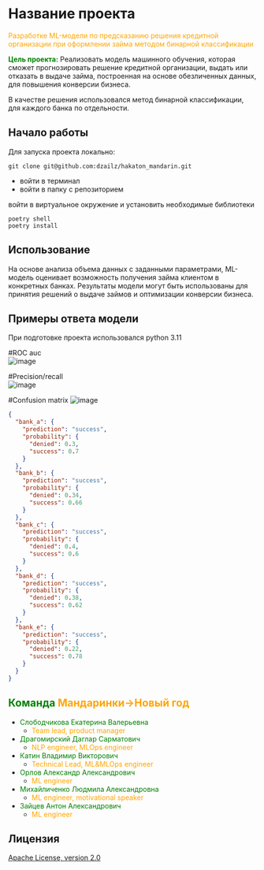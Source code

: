 # Название проекта
<span style="color:orange;">Разработке ML-модели по предсказанию решения кредитной организации при оформлении займа методом бинарной классификации</span>  

<span style="color:green;">**Цель проекта:**</span>
Реализовать модель машинного обучения, которая сможет прогнозировать решение кредитной организации, выдать или отказать в выдаче займа, построенная на основе обезличенных данных, для повышения конверсии бизнеса.

В качестве решения использовался метод бинарной классификации, для каждого банка по отдельности.

## Начало работы
Для запуска проекта локально: 
```shell 
git clone git@github.com:dzailz/hakaton_mandarin.git
```
- войти в терминал   
- войти в папку с репозиторием    

войти в виртуальное окружение и установить необходимые библиотеки
```shell 
poetry shell
poetry install  
```

## Использование
На основе анализа объема данных с заданными параметрами, ML-модель оценивает возможность получения займа клиентом в конкретных банках. Результаты модели могут быть использованы для принятия решений о выдаче займов и оптимизации конверсии бизнеса.

## Примеры ответа модели
При подготовке проекта использовался python 3.11  

#ROC auc  
![image](https://github.com/dzailz/hakaton_mandarin/blob/main/%20ROC%20auc.jpeg)

#Precision/recall  
![image](https://github.com/dzailz/hakaton_mandarin/blob/main/Precision_recall.jpeg)  

#Confusion matrix
![image](https://github.com/dzailz/hakaton_mandarin/blob/main/Confusion%20matrix.jpeg)  

```json
{
  "bank_a": {
    "prediction": "success",
    "probability": {
      "denied": 0.3,
      "success": 0.7
    }
  },
  "bank_b": {
    "prediction": "success",
    "probability": {
      "denied": 0.34,
      "success": 0.66
    }
  },
  "bank_c": {
    "prediction": "success",
    "probability": {
      "denied": 0.4,
      "success": 0.6
    }
  },
  "bank_d": {
    "prediction": "success",
    "probability": {
      "denied": 0.38,
      "success": 0.62
    }
  },
  "bank_e": {
    "prediction": "success",
    "probability": {
      "denied": 0.22,
      "success": 0.78
    }
  }
}
```

##  <span style="color:green;">Команда</span>  <span style="color:orange;">Мандаринки->Новый год</span>
- <span style="color:green;">Слободчикова Екатерина Валерьевна</span> 
  - <span style="color:orange;">Team lead, product manager</span>
- <span style="color:green;">Драгомирский Даглар Сарматович</span>  
  - <span style="color:orange;">NLP engineer, MLOps engineer</span>
- <span style="color:green;">Катин Владимир Викторович</span> 
  - <span style="color:orange;">Technical Lead, ML&MLOps engineer</span>
- <span style="color:green;">Орлов Александр Александрович</span> 
  - <span style="color:orange;">ML engineer</span>
- <span style="color:green;">Михайличенко Людмила Александровна</span>  
  - <span style="color:orange;">ML engineer, motivational speaker</span> 
- <span style="color:green;">Зайцев Антон Александрович</span> 
  - <span style="color:orange;">ML engineer</span> 

## Лицензия
[Apache License, version 2.0](https://www.apache.org/licenses/LICENSE-2.0.html)
